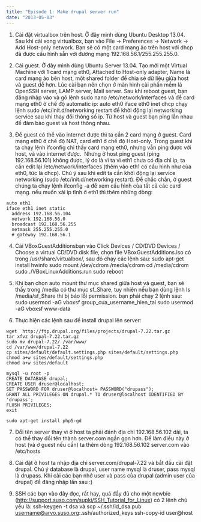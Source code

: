 ```yaml
---
title: "Episode 1: Make drupal server run"
date: "2013-05-03"
---
```


1. Cài đặt virtualbox trên host. Ở đây mình dùng Ubuntu Desktop 13.04. Sau khi cài xong virtualbox, bạn vào File -> Preferences -> Network -> Add Host-only network. Bạn sẽ có một card mạng ảo trên host với dhcp đã được cấu hình sẵn với đường mạng 192.168.56.1/255.255.255.0.

2. Cài guest. Ở đây mình dùng Ubuntu Server 13.04. Tạo mới một Virtual Machine với 1 card mạng eth0, Attached to Host-only adapter, Name là card mạng ảo bên host, một shared folder để chia sẻ dữ liệu giữa host và guest dễ hơn. Lúc cài bạn nên chọn ở màn hình cài phần mềm là OpenSSH server, LAMP server, Mail server. Sau khi reboot guest, bạn đăng nhập vào và gõ lệnh sudo nano /etc/network/interfaces và để card mạng eth0 ở chế độ automatic ip: auto eth0 iface eth0 inet dhcp chạy lệnh sudo /etc/init.d/networking restart để khởi động lại networking service sau khi thay đổi thông số ip. Từ host và guest bạn ping lẫn nhau để đảm bảo guest và host thông nhau.

3. Để guest có thể vào internet được thì ta cần 2 card mạng ở guest. Card mạng eth0 ở chế độ NAT, card eth1 ở chế độ Host-only. Trong guest khi ta chạy lệnh ifconfig chỉ thấy card mạng eth0, nhưng vẫn ping được với host, và vào internet được.  Nhưng ở host ping guest (ping 192.168.56.101) không được, lý do là vì ta vì eth1 chưa có địa chỉ ip, ta cần edit lại /etc/network/interfaces (thêm vào eth1 có cấu hình như của eth0, tức là dhcp). Chú ý sau khi edit ta cần khởi động lại service networking (sudo /etc/init.d/networking restart). Để chắc chắn, ở guest chúng ta chạy lệnh ifconfig -a để xem cấu hình của tất cả các card mạng. nếu muốn xài ip tĩnh ở eth1 thì thêm những dòng:
```
auto eth1
iface eth1 inet static
  address 192.168.56.104
  network 192.168.56.0
  broadcast 192.168.56.255
  netmask 255.255.255.0
  # gateway 192.168.56.1
```

4. Cài VBoxGuestAdditionsbạn vào Click Devices / CD/DVD Devices / Choose a virtual CD/DVD disk file, chọn file VBoxGuestAdditions.iso có trong /usr/share/virtualbox/, sau đó chạy các lệnh sau: sudo apt-get install hwinfo sudo mount /dev/cdrom /media/cdrom cd /media/cdrom sudo ./VBoxLinuxAdditions.run sudo reboot

5. Khi bạn chọn auto mount thư mục shared giữa host và guest, bạn sẽ thấy trong /media có thư mục sf_Share, tuy nhiên nếu bạn dùng lệnh ls /media/sf_Share thì bị báo lỗi permission. bạn phải chạy 2 lệnh sau: sudo usermod -aG vboxsf group_cua_username_hien_tai sudo usermod -aG vboxsf www-data

6. Thực hiện các lệnh sau để install drupal lên server:

```
wget  http://ftp.drupal.org/files/projects/drupal-7.22.tar.gz
tar xfvz drupal-7.22.tar.gz
sudo mv drupal-7.22/ /var/www/
cd /var/www/drupal-7.22
cp sites/default/default.settings.php sites/default/settings.php
chmod a+w sites/default/settings.php
chmod a+w sites/default
```

```
mysql -u root -p
CREATE DATABASE drupal;
CREATE USER druser@localhost;
SET PASSWORD FOR druser@localhost= PASSWORD("drupass");
GRANT ALL PRIVILEGES ON drupal.* TO druser@localhost IDENTIFIED BY 'drupass';
FLUSH PRIVILEGES;
exit

sudo apt-get install php5-gd
```

7. Đổi tên server thay vì ở host ta phải đánh địa chỉ 192.168.56.102 dài, ta có thể thay đổi tên thành server.com ngắn gọn hơn. Để làm điều này ở host (và ở guest nếu cần) ta thêm dòng 192.168.56.102 server.com vào /etc/hosts

8. Cài đặt ở host ta nhập địa chỉ server.com/drupal-7.22 và bắt đầu cài đặt drupal. Chú ý database là drupal, user name mysql là druser, pass mysql là drupass. Khi cài các bạn nhớ user và pass của drupal (admin user của drupal) để đăng nhập lần sau :)

9. SSH các bạn vào đây đọc, rất hay, quá đầy đủ cho một newbie (http://support.suso.com/supki/SSH_Tutorial_for_Linux) có 2 lệnh chủ yếu là: ssh-keygen -t dsa và scp ~/.ssh/id_dsa.pub username@arvo.suso.org:.ssh/authorized_keys ssh-copy-id user@host
